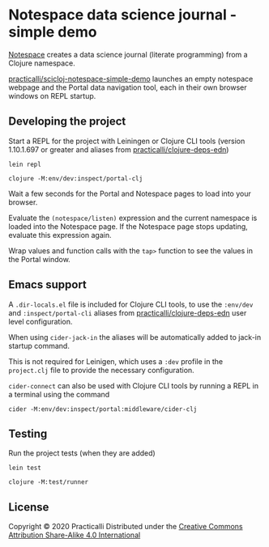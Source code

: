 # Notespace data science journal - simple demo
[Notespace](https://github.com/scicloj/notespace) creates a data science journal (literate programming) from a Clojure namespace.

[practicalli/scicloj-notespace-simple-demo](https://github.com/practicalli/scicloj-notespace-simple-demo) launches an empty notespace webpage and the Portal data navigation tool, each in their own browser windows on REPL startup.


## Developing the project
Start a REPL for the project with Leiningen or Clojure CLI tools (version 1.10.1.697 or greater and aliases from [practicalli/clojure-deps-edn](https://github.com/practicalli/clojure-deps-edn))

```
lein repl

clojure -M:env/dev:inspect/portal-clj
```

Wait a few seconds for the Portal and Notespace pages to load into your browser.

Evaluate the `(notespace/listen)` expression and the current namespace is loaded into the Notespace page.  If the Notespace page stops updating, evaluate this expression again.

Wrap values and function calls with the `tap>` function to see the values in the Portal window.


## Emacs support
A `.dir-locals.el` file is included for Clojure CLI tools, to use the `:env/dev` and `:inspect/portal-cli` aliases from [practicalli/clojure-deps-edn](https://github.com/practicalli/clojure-deps-edn) user level configuration.

When using `cider-jack-in` the aliases will be automatically added to jack-in startup command.

This is not required for Leinigen, which uses a `:dev` profile in the `project.clj` file to provide the necessary configuration.

`cider-connect` can also be used with Clojure CLI tools by running a REPL in a terminal using the command

```
cider -M:env/dev:inspect/portal:middleware/cider-clj
```



## Testing
Run the project tests (when they are added)
```
lein test

clojure -M:test/runner
```

## License
Copyright © 2020 Practicalli
Distributed under the [Creative Commons Attribution Share-Alike 4.0 International](https://creativecommons.org/)
